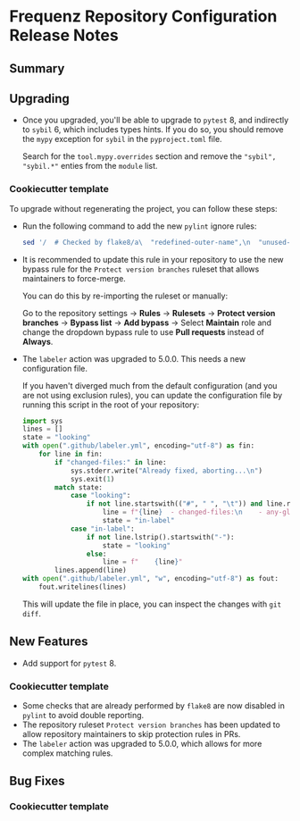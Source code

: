 # Frequenz Repository Configuration Release Notes

## Summary

<!-- Here goes a general summary of what this release is about -->

## Upgrading

- Once you upgraded, you'll be able to upgrade to `pytest` 8, and indirectly to `sybil` 6, which includes types hints. If you do so, you should remove the `mypy` exception for `sybil` in the `pyproject.toml` file.

  Search for the `tool.mypy.overrides` section and remove the `"sybil", "sybil.*"` enties from the `module` list.

### Cookiecutter template

To upgrade without regenerating the project, you can follow these steps:

- Run the following command to add the new `pylint` ignore rules:

    ```sh
    sed '/  # Checked by flake8/a\  "redefined-outer-name",\n  "unused-import",' pyproject.toml
    ```

- It is recommended to update this rule in your repository to use the new bypass rule for the `Protect version branches` ruleset that allows maintainers to force-merge.

    You can do this by re-importing the ruleset or manually:

    Go to the repository settings -> **Rules** -> **Rulesets** -> **Protect version branches** -> **Bypass list** -> **Add bypass** -> Select **Maintain** role and change the dropdown bypass rule to use **Pull requests** instead of **Always**.

- The `labeler` action was upgraded to 5.0.0. This needs a new configuration file.

    If you haven't diverged much from the default configuration (and you are not using exclusion rules), you can update the configuration file by running this script in the root of your repository:

    ```python
    import sys
    lines = []
    state = "looking"
    with open(".github/labeler.yml", encoding="utf-8") as fin:
        for line in fin:
            if "changed-files:" in line:
                sys.stderr.write("Already fixed, aborting...\n")
                sys.exit(1)
            match state:
                case "looking":
                    if not line.startswith(("#", " ", "\t")) and line.rstrip().endswith(":"):
                        line = f"{line}  - changed-files:\n    - any-glob-to-any-file:\n"
                        state = "in-label"
                case "in-label":
                    if not line.lstrip().startswith("-"):
                        state = "looking"
                    else:
                        line = f"    {line}"
            lines.append(line)
    with open(".github/labeler.yml", "w", encoding="utf-8") as fout:
        fout.writelines(lines)
    ```

    This will update the file in place, you can inspect the changes with `git diff`.

## New Features

- Add support for `pytest` 8.

### Cookiecutter template

- Some checks that are already performed by `flake8` are now disabled in `pylint` to avoid double reporting.
- The repository ruleset `Protect version branches` has been updated to allow repository maintainers to skip protection rules in PRs.
- The `labeler` action was upgraded to 5.0.0, which allows for more complex matching rules.

## Bug Fixes

<!-- Here goes notable bug fixes that are worth a special mention or explanation -->

### Cookiecutter template

<!-- Here bug fixes for cookiecutter specifically -->
